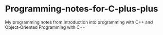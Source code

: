 # Programming-notes-for-C-plus-plus
My programming notes from Introduction into programming with C++ and Object-Oriented Programming with C++
